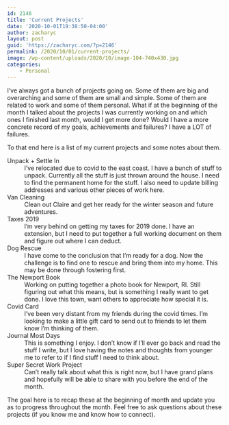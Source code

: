 ```yaml
---
id: 2146
title: 'Current Projects'
date: '2020-10-01T19:38:50-04:00'
author: zacharyc
layout: post
guid: 'https://zacharyc.com/?p=2146'
permalink: /2020/10/01/current-projects/
image: /wp-content/uploads/2020/10/image-104-740x430.jpg
categories:
    - Personal
---
```


I’ve always got a bunch of projects going on. Some of them are big and overarching and some of them are small and simple. Some of them are related to work and some of them personal. What if at the beginning of the month I talked about the projects I was currently working on and which ones I finished last month, would I get more done? Would I have a more concrete record of my goals, achievements and failures? I have a LOT of failures.

To that end here is a list of my current projects and some notes about them.

<dl><dt>Unpack + Settle In</dt><dd>I’ve relocated due to covid to the east coast. I have a bunch of stuff to unpack. Currently all the stuff is just thrown around the house. I need to find the permanent home for the stuff. I also need to update billing addresses and various other pieces of work here.</dd><dt>Van Cleaning</dt><dd>Clean out Claire and get her ready for the winter season and future adventures.</dd><dt>Taxes 2019</dt><dd>I’m very behind on getting my taxes for 2019 done. I have an extension, but I need to put together a full working document on them and figure out where I can deduct.</dd><dt>Dog Rescue</dt><dd>I have come to the conclusion that I’m ready for a dog. Now the challenge is to find one to rescue and bring them into my home. This may be done through fostering first.</dd><dt>The Newport Book</dt><dd>Working on putting together a photo book for Newport, RI. Still figuring out what this means, but is something I really want to get done. I love this town, want others to appreciate how special it is.</dd><dt>Covid Card</dt><dd>I’ve been very distant from my friends during the covid times. I’m looking to make a little gift card to send out to friends to let them know I’m thinking of them.</dd><dt>Journal Most Days</dt><dd>This is something I enjoy. I don’t know if I’ll ever go back and read the stuff I write, but I love having the notes and thoughts from younger me to refer to if I find stuff I need to think about.</dd><dt>Super Secret Work Project</dt><dd>Can’t really talk about what this is right now, but I have grand plans and hopefully will be able to share with you before the end of the month.</dd></dl>The goal here is to recap these at the beginning of month and update you as to progress throughout the month. Feel free to ask questions about these projects (if you know me and know how to connect).